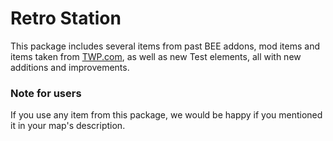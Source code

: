 # Retro Station
This package includes several items from past BEE addons, mod items and items taken from [TWP.com](https://thinking.withportals.com), as well as new Test elements, all with new additions and improvements.


### Note for users
If you use any item from this package, we would be happy if you mentioned it in your map's description.
